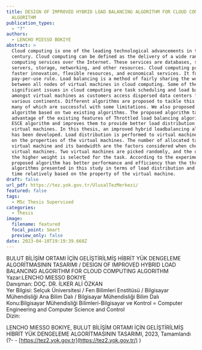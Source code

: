 ```yaml
---
title: DESIGN OF IMPROVED HYBRID LOAD BALANCING ALGORITHM FOR CLOUD COMPUTING
  ALGORITHM
publication_types:
  - "7"
authors:
  - LENCHO MIESSO BOKIYE
abstract: >
  Cloud computing is one of the leading technological advancements in the 21st
  century. Cloud computing can be defined as the delivery of a wide range of
  computing services over the Internet. These services are databases, software,
  servers, storage, networking, and other resources. Cloud computing provides
  faster innovation, flexible resources, and economical services. It follows the
  pay-per-use rule. Load balancing is a method of fairly sharing the workload
  between all nodes of virtual machines in cloud computing. Some of the most
  significant issues in cloud computing are task scheduling and load balancing
  amongst virtual machines as customers access dispersed data centers from
  various continents. Different algorithms are proposed to tackle this problem,
  many of which are successful with some limitations. We also proposed a hybrid
  algorithm based on two existing algorithms. The proposed algorithm takes
  advantage of the existing features of Throttled load balancing algorithm and
  ESCE algorithm and improves them to provide better load distribution between
  virtual machines. In this thesis, an improved hybrid loadbalancing algorithm
  has been developed. Load distribution is performed to virtual machines based
  on the properties of the virtual machines. The number of allocated tasks to a
  virtual machine and its bandwidth are the factors considered when choosing
  virtual machines. Two virtual machines are picked randomly, and the one with
  the higher weight is selected for the task. According to the experiments, the
  proposed algorithm has better performance and efficiency than the three
  algorithms presented in this study in terms of load distribution and response
  time relatively based on the property of the virtual machine.
draft: false
url_pdf: https://tez.yok.gov.tr/UlusalTezMerkezi/
featured: false
tags:
  - MSc Thesis Supervised
categories:
  - Thesis
image:
  filename: featured
  focal_point: Smart
  preview_only: false
date: 2023-04-10T19:19:39.668Z
---
```

BULUT BİLİŞİM ORTAMI İÇİN GELİŞTİRİLMİŞ HİBRİT YÜK DENGELEME ALGORİTMASININ TASARIMI / DESIGN OF IMPROVED HYBRID LOAD BALANCING ALGORITHM FOR CLOUD COMPUTING ALGORITHM\
Yazar:LENCHO MIESSO BOKIYE\
Danışman: DOÇ. DR. İLKER ALİ ÖZKAN\
Yer Bilgisi: Selçuk Üniversitesi / Fen Bilimleri Enstitüsü / Bilgisayar Mühendisliği Ana Bilim Dalı / Bilgisayar Mühendisliği Bilim Dalı\
Konu:Bilgisayar Mühendisliği Bilimleri-Bilgisayar ve Kontrol = Computer Engineering and Computer Science and Control\
Dizin:

LENCHO MIESSO BOKIYE, BULUT BİLİŞİM ORTAMI İÇİN GELİŞTİRİLMİŞ HİBRİT YÜK DENGELEME ALGORİTMASININ TASARIMI, 2023, Tamamlandı (?- - [https://tez2.yok.gov.tr](https://tez2.yok.gov.tr/) )